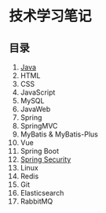 # 技术学习笔记

## 目录

1. [Java](./java/index.md)
2. HTML
3. CSS
4. JavaScript
5. MySQL
6. JavaWeb
7. Spring
8. SpringMVC
9. MyBatis & MyBatis-Plus
10. Vue
11. Spring Boot
12. [Spring Security](./spring-security/spring-security.md)
13. Linux
14. Redis
15. Git
16. Elasticsearch
1. RabbitMQ
